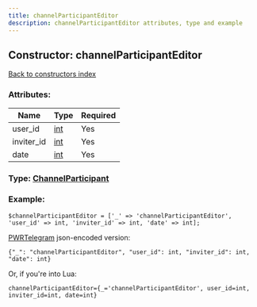 ```yaml
---
title: channelParticipantEditor
description: channelParticipantEditor attributes, type and example
---
```

## Constructor: channelParticipantEditor  
[Back to constructors index](index.md)



### Attributes:

| Name     |    Type       | Required |
|----------|---------------|----------|
|user\_id|[int](../types/int.md) | Yes|
|inviter\_id|[int](../types/int.md) | Yes|
|date|[int](../types/int.md) | Yes|



### Type: [ChannelParticipant](../types/ChannelParticipant.md)


### Example:

```
$channelParticipantEditor = ['_' => 'channelParticipantEditor', 'user_id' => int, 'inviter_id' => int, 'date' => int];
```  

[PWRTelegram](https://pwrtelegram.xyz) json-encoded version:

```
{"_": "channelParticipantEditor", "user_id": int, "inviter_id": int, "date": int}
```


Or, if you're into Lua:  


```
channelParticipantEditor={_='channelParticipantEditor', user_id=int, inviter_id=int, date=int}

```


